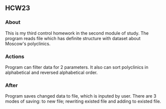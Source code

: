 ## HCW23
### About
This is my third control homework in the second module of study.
The program reads file which has definite structure with dataset about Moscow's polyclinics.
### Actions
Program can filter data for 2 parameters. It also can sort polyclinics in alphabetical and reversed alphabetical order.
### After
Program saves changed data to file, which is inputed by user. There are 3 modes of saving: to new file; rewriting existed file and adding to existed file. 
